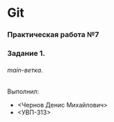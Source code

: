 # Git
### Практическая работа №7
### Задание 1.
###### main-ветка.
Выполнил:
* <Чернов Денис Михайлович>
* <УВП-313>